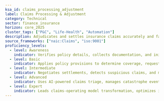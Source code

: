 ```yaml
---
ksa_id: claims_processing_adjustment
label: Claims Processing & Adjustment
category: Technical
sector: finance_insurance
horizon: core_2025
cluster_tags: ["P&C", "Life-Health", "Automation"]
description: Adjudicates and settles insurance claims accurately and fairly, leveraging technology and data to enhance customer satisfaction and operational efficiency.
source_frameworks: ["naic:Claims", "iso:9001"]
proficiency_levels:
  - level: Awareness
    indicator: Verifies policy details, collects documentation, and initiates claims files.
  - level: Basic
    indicator: Applies policy provisions to determine coverage, requests additional information, and communicates decisions.
  - level: Intermediate
    indicator: Negotiates settlements, detects suspicious claims, and meets cycle-time targets.
  - level: Advanced
    indicator: Uses AI-powered claims triage, manages catastrophe events, and coordinates litigation.
  - level: Expert
    indicator: Leads claims-operating model transformation, optimizes indemnity/payment leakage, and shapes customer-experience strategy.
---
```

